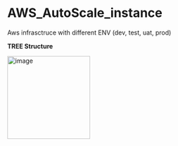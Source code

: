 # AWS_AutoScale_instance

Aws infrasctruce with different ENV (dev, test, uat, prod)

**TREE Structure**

<img width="188" alt="image" src="https://github.com/user-attachments/assets/c964012c-df48-40a1-b7a7-75d0ae03c608">
